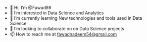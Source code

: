 - 👋 Hi, I’m @Fawad98
- 👀 I’m interested in Data Science and Analytics
- 🌱 I’m currently learning New technologies and tools used in Data Science
- 💞️ I’m looking to collaborate on on Data Science projects 
- 📫 How to reach me at fawadnadeem54@gmail.com

<!---
Fawad98/Fawad98 is a ✨ special ✨ repository because its `README.md` (this file) appears on your GitHub profile.
You can click the Preview link to take a look at your changes.
--->
